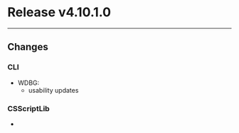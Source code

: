 # Release v4.10.1.0

---

## Changes

### CLI
  - WDBG: 
    - usability updates

### CSScriptLib
  - <no changes>